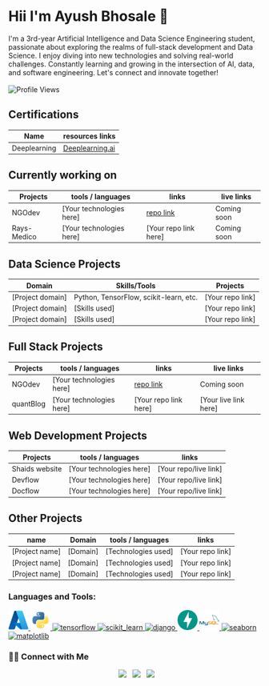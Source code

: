 # Hii I'm Ayush Bhosale <span class="wave">👋</span>
I'm a 3rd-year Artificial Intelligence and Data Science Engineering student, passionate about exploring the realms of full-stack development and Data Science. I enjoy diving into new technologies and solving real-world challenges. Constantly learning and growing in the intersection of AI, data, and software engineering. Let's connect and innovate together!
<br>
<br>
![Profile Views](https://komarev.com/ghpvc/?username=AyushBhosale)

## Certifications
| Name                      | resources links                           | 
| ------------------------- | ----------------------------------------- | 
| Deeplearning             | [Deeplearning.ai](https://www.deeplearning.ai/) | 

## Currently working on 
| Projects                  | tools / languages                         | links                                                               | live links                                                | 
| ------------------------- | ----------------------------------------- | ------------------------------------------------------------------  | --------------------------------------------------------- |
| NGOdev                   | [Your technologies here]                  | [repo link](https://github.com/AyushBhosale/NGOdev)                | Coming soon                                              |
| Rays-Medico              | [Your technologies here]                  | [Your repo link here]                                              | Coming soon                                              |

## Data Science Projects
| Domain                       | Skills/Tools                                   | Projects                                                             |
|------------------------------|------------------------------------------------|---------------------------------------------------------------------|
| [Project domain]             | Python, TensorFlow, scikit-learn, etc.         | [Your repo link]                                                    |
| [Project domain]             | [Skills used]                                  | [Your repo link]                                                    |     
| [Project domain]             | [Skills used]                                  | [Your repo link]                                                    |     

## Full Stack Projects

| Projects                  | tools / languages                         | links                                                               | live links                                                | 
| ------------------------- | ----------------------------------------- | ------------------------------------------------------------------  | --------------------------------------------------------- |
| NGOdev                   | [Your technologies here]                  | [repo link](https://github.com/AyushBhosale/NGOdev)                | Coming soon                                              |
| quantBlog               | [Your technologies here]                  | [Your repo link here]                                              | [Your live link here]                                    |

## Web Development Projects

| Projects | tools / languages | links |
|----------|-------------------|------ |
| Shaids website | [Your technologies here] | [Your repo/live link] |
| Devflow | [Your technologies here] | [Your repo/live link] |
| Docflow | [Your technologies here] | [Your repo/live link] |

## Other Projects

| name  | Domain | tools / languages | links|
|-------|--------|-------------------|------|
| [Project name] | [Domain] | [Technologies used] | [Your repo link] |
| [Project name] | [Domain] | [Technologies used] | [Your repo link] |
| [Project name] | [Domain] | [Technologies used] | [Your repo link] |

<h3 align="left">Languages and Tools:</h3>
<p align="left"> 
  <a href="https://azure.microsoft.com/en-in/" target="_blank" rel="noreferrer"> <img src="https://raw.githubusercontent.com/devicons/devicon/master/icons/azure/azure-original.svg" alt="azure" width="40" height="40"/> </a>
  <a href="https://www.python.org" target="_blank" rel="noreferrer"> <img src="https://raw.githubusercontent.com/devicons/devicon/master/icons/python/python-original.svg" alt="python" width="40" height="40"/> </a>
  <a href="https://www.tensorflow.org" target="_blank" rel="noreferrer"> <img src="https://www.vectorlogo.zone/logos/tensorflow/tensorflow-icon.svg" alt="tensorflow" width="40" height="40"/> </a>
  <a href="https://scikit-learn.org/" target="_blank" rel="noreferrer"> <img src="https://upload.wikimedia.org/wikipedia/commons/0/05/Scikit_learn_logo_small.svg" alt="scikit_learn" width="40" height="40"/> </a>
  <a href="https://www.djangoproject.com/" target="_blank" rel="noreferrer"> <img src="https://cdn.worldvectorlogo.com/logos/django.svg" alt="django" width="40" height="40"/> </a>
  <a href="https://fastapi.tiangolo.com/" target="_blank" rel="noreferrer"> <img src="https://raw.githubusercontent.com/devicons/devicon/master/icons/fastapi/fastapi-original.svg" alt="fastapi" width="40" height="40"/> </a>
  <a href="https://www.mysql.com/" target="_blank" rel="noreferrer"> <img src="https://raw.githubusercontent.com/devicons/devicon/master/icons/mysql/mysql-original-wordmark.svg" alt="mysql" width="40" height="40"/> </a>
  <a href="https://seaborn.pydata.org/" target="_blank" rel="noreferrer"> <img src="https://seaborn.pydata.org/_images/logo-mark-lightbg.svg" alt="seaborn" width="40" height="40"/> </a>
  <a href="https://matplotlib.org/" target="_blank" rel="noreferrer"> <img src="https://matplotlib.org/_static/images/logo2.svg" alt="matplotlib" width="40" height="40"/> </a>
</p>

<h3> 🤝🏻 Connect with Me </h3>
<p align="center">
&nbsp; <a href="https://www.instagram.com/ayush._.bhosale/" target="_blank" rel="noopener noreferrer"><img src="https://img.icons8.com/nolan/64/instagram-new.png" width="50" /></a>  
&nbsp; <a href="mailto:ayushbhosale7997@gmail.com" target="_blank" rel="noopener noreferrer"><img src="https://img.icons8.com/nolan/64/new-post.png"  width="50" /></a>
&nbsp; <a href="https://www.linkedin.com/in/ayush-bhosale-207ba7250/" target="_blank" rel="noopener noreferrer"><img src="https://img.icons8.com/nolan/64/linkedin.png" width="50" /></a>
